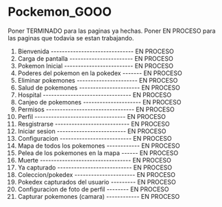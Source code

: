 # Pockemon_GOOO

Poner TERMINADO para las paginas ya hechas.
Poner EN PROCESO para las paginas que todavia se estan trabajando.

1. Bienvenida ------------------------------ EN PROCESO
2. Carga de pantalla ----------------------- EN PROCESO
3. Pokemon Inicial ------------------------- EN PROCESO
4. Poderes del pokemon en la pokedex ------- EN PROCESO
5. Eliminar pokemones ---------------------- EN PROCESO
6. Salud de pokemones ---------------------- EN PROCESO
7. Hospital -------------------------------- EN PROCESO
8. Canjeo de pokemones --------------------- EN PROCESO
9. Permisos -------------------------------- EN PROCESO
10. Perfil --------------------------------- EN PROCESO
11. Resgistrarse --------------------------- EN PROCESO
12. Iniciar sesion ------------------------- EN PROCESO
13. Configuracion -------------------------- EN PROCESO
14. Mapa de todos los pokemones ------------ EN PROCESO
15. Pelea de los pokemones en la mapa ------ EN PROCESO
16. Muerte --------------------------------- EN PROCESO
17. Ya capturado --------------------------- EN PROCESO
18. Coleccion/pokedex ---------------------- EN PROCESO
19. Pokedex capturados del usuario --------- EN PROCESO
20. Configuracion de foto de perfil -------- EN PROCESO
21. Capturar pokemones (camara) ------------ EN PROCESO
